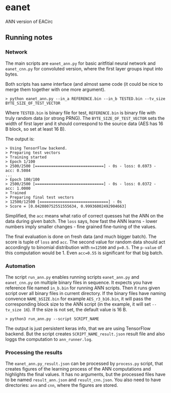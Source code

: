 # eanet
ANN version of EACirc

## Running notes

### Network

The main scripts are `eanet_ann.py` for basic aritfitial neural network and `eanet_cnn.py` for convoluted version, where the first layer groups input into bytes.

Both scripts has same interface (and almost same code (it could be nice to merge them together with one more argument).

```
> python eanet_ann.py --in_a REFERENCE.bin --in_b TESTED.bin --tv_size BYTE_SIZE_OF_TEST_VECTOR
```

Where `TESTED.bin` is binary file for test, `REFERENCE.bin` is binary file with truly random data (or strong PRNG). The `BYTE_SIZE_OF_TEST_VECTOR` sets the width of first layer and it should correspond to the source data (AES has 16 B block, so set at least 16 B).

The output is:

```
> Using TensorFlow backend.
> Preparing test vectors
> Training started
> Epoch 1/100
> 2500/2500 [==============================] - 0s - loss: 0.6973 - acc: 0.5084
...
> Epoch 100/100
> 2500/2500 [==============================] - 0s - loss: 0.0372 - acc: 1.0000     
> Trained
> Preparing final test vectors
> 12500/12500 [==============================] - 0s
> Score = [0.042080752551555634, 0.99936002492904663]
```

Simplified, the `acc` means what ratio of correct quesses hat the ANN on the data during given batch. The `loss` says, how fast the ANN learns - lower numbers imply smaller changes - fine grained fine-tuning of the values.

The final evaluation is done on fresh data (and much bigger batch). The score is tuple of `loss` and `acc`. The second value for random data should act accordingly to binomial distribution with `n=12500` and `p=0.5`. The `p-value` of this computation would be 1. Even `acc=0.55` is significant for that big batch.

### Automation

The script `run_ann.py` enables running scripts `eanet_ann.py` and `eanet_cnn.py` on multiple binary files in sequence. It expects you have reference file named `in_b.bin` for running ANN scripts. Then it runs given script over all binary files in current directory. If the binary files have naming convence `NAME_bSIZE.bin` for example `AES_r3_b16.bin`, it will pass the corresponding block size to the ANN script (in the example, it will set `--tv_size 16`). If the size is not set, the default value is 16 B.

```
> python3 run_ann.py --script SCRIPT_NAME
```

The output is just persistent keras info, that we are using TensorFlow backend. But the script creates `SCRIPT_NAME_result.json` result file and also loggs the computation to `ann_runner.log`.

### Processing the results

The `eanet_ann.py_result.json` can be processed by `process.py` script, that creates figures of the learning process of the ANN computations and highlights the final values. It has no arguments, but the processed files have to be named `result_ann.json` and `result_cnn.json`. You also need to have directories: `ann` and `cnn`, where the figures are stored.

